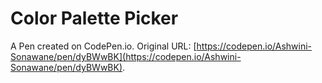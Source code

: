 # Color Palette Picker

A Pen created on CodePen.io. Original URL: [https://codepen.io/Ashwini-Sonawane/pen/dyBWwBK](https://codepen.io/Ashwini-Sonawane/pen/dyBWwBK).

